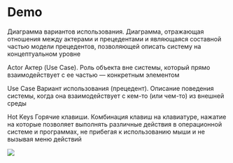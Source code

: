 # Demo
Диаграмма вариантов использования. Диаграмма, отражающая отношения между актерами и прецедентами и являющаяся составной частью модели прецедентов, позволяющей описать систему на концептуальном уровне


Actor
Актер (Use Case). Роль объекта вне системы, который прямо взаимодействует с ее частью — конкретным элементом

Use Case
Вариант использования (прецедент). Описание поведения системы, когда она взаимодействует с кем-то (или чем-то) из внешней среды

Hot Keys
Горячие клавиши. Комбинация клавиш на клавиатуре, нажатие на которые позволяет выполнять различные действия в операционной системе и программах, не прибегая к использованию мыши и не вызывая меню действий

<kbd>
  <img src="/images/picture.jpg" />
</kbd>